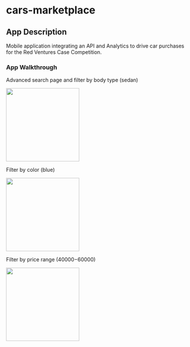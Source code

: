 # cars-marketplace

## App Description
Mobile application integrating an API and Analytics to drive car purchases for the Red Ventures Case Competition.

### App Walkthrough
Advanced search page and filter by body type (sedan)

<img src="https://media.giphy.com/media/oz4bFKZURwK3vwqW7u/giphy.gif" width=200><br>

Filter by color (blue)

<img src="https://media.giphy.com/media/4a4w3azGWpBy9StsFi/giphy.gif" width=200><br>

Filter by price range ($40000-$60000)

<img src="https://media.giphy.com/media/uVj7EhdFcBz96kcvNl/giphy.gif" width=200><br>



